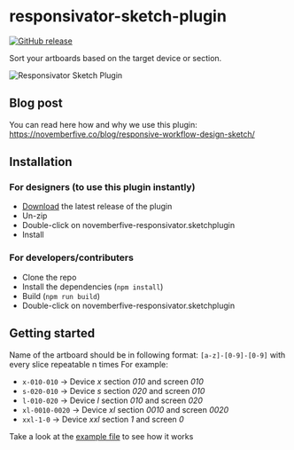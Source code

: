 responsivator-sketch-plugin
=========
[![GitHub release](https://badge.fury.io/gh/novemberfiveco%2Fresponsivator-sketch-plugin.svg?maxAge=3600)](https://github.com/novemberfiveco/responsivator-sketch-plugin/releases)

Sort your artboards based on the target device or section.

![Responsivator Sketch Plugin](https://media.giphy.com/media/CVQJ4NRLSlqco/giphy.gif)

## Blog post
You can read here how and why we use this plugin:
https://novemberfive.co/blog/responsive-workflow-design-sketch/

## Installation

### For designers (to use this plugin instantly)

* [Download](https://github.com/novemberfiveco/responsivator-sketch-plugin/releases/latest) the latest release of the plugin
* Un-zip
* Double-click on novemberfive-responsivator.sketchplugin
* Install

### For developers/contributers

* Clone the repo
* Install the dependencies (`npm install`)
* Build (`npm run build`)
* Double-click on novemberfive-responsivator.sketchplugin

## Getting started

Name of the artboard should be in following format: `[a-z]-[0-9]-[0-9]` with every slice repeatable n times
For example:
* `x-010-010` -> Device *x* section *010* and screen *010*
* `s-020-010` -> Device *s* section *020* and screen *010*
* `l-010-020` -> Device *l* section *010* and screen *020*
* `xl-0010-0020` -> Device *xl* section *0010* and screen *0020*
* `xxl-1-0` -> Device *xxl* section *1* and screen *0*

Take a look at the [example file](https://github.com/novemberfiveco/responsivator-sketch-plugin/tree/master/example/example.sketch) to see how it works
